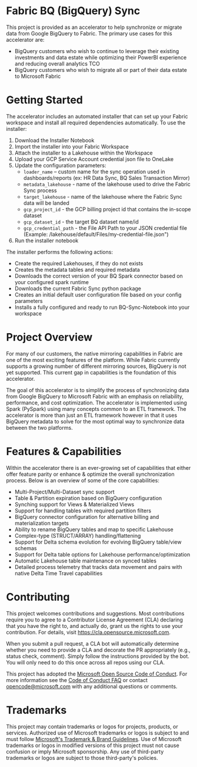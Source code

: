 # Fabric BQ (BigQuery) Sync

This project is provided as an accelerator to help synchronize or migrate data from Google BigQuery to Fabric. The primary use cases for this accelerator are:
 - BigQuery customers who wish to continue to leverage their existing investments and data estate while optimizing their PowerBI experience and reducing overall analytics TCO
 - BigQuery customers who wish to migrate all or part of their data estate to Microsoft Fabric

# Getting Started

The accelerator includes an automated installer that can set up your Fabric workspace and install all required dependencies automatically. To use the installer:
1. Download the Installer Notebook
2. Import the installer into your Fabric Workspace
3. Attach the installer to a Lakehouse within the Workspace
4. Upload your GCP Service Account credential json file to OneLake
5. Update the configuration parameters:
	- <code>loader_name</code> – custom name for the sync operation used in dashboards/reports (ex: HR Data Sync, BQ Sales Transaction Mirror)
	- <code>metadata_lakehouse</code> - name of the lakehouse used to drive the Fabric Sync process
	- <code>target_lakehouse</code> - name of the lakehouse where the Fabric Sync data will be landed
	- <code>gcp_project_id</code> - the GCP billing project id that contains the in-scope dataset
	- <code>gcp_dataset_id</code> - the target BQ dataset name/id
	- <code>gcp_credential_path</code> - the File API Path to your JSON credential file (Example: /lakehouse/default/Files/my-credential-file.json")
6. Run the installer notebook

The installer performs the following actions:
- Create the required Lakehouses, if they do not exists
- Creates the metadata tables and required metadata
- Downloads the correct version of your BQ Spark connector based on your configured spark runtime
- Downloads the current Fabric Sync python package
- Creates an initial default user configuration file based on your config parameters
- Installs a fully configured and ready to run BQ-Sync-Notebook into your workspace

# Project Overview

For many of our customers, the native mirroring capabilities in Fabric are one of the most exciting features of the platform. While Fabric currently supports a growing number of different mirroring sources, BigQuery is not yet supported. This current gap in capabilities is the foundation of this accelerator.

The goal of this accelerator is to simplify the process of synchronizing data from Google BigQuery to Microsoft Fabric with an emphasis on reliability, performance, and cost optimization. The accelerator is implemented using Spark (PySpark) using many concepts common to an ETL framework. The accelerator is more than just an ETL framework however in that it uses BigQuery metadata to solve for the most optimal way to synchronize data between the two platforms.

# Features & Capabilities

Within the accelerator there is an ever-growing set of capabilities that either offer feature parity or enhance & optimize the overall synchronization process. Below is an overview of some of the core capabilities:
- Multi-Project/Multi-Dataset sync support
- Table & Partition expiration based on BigQuery configuration
- Synching support for Views & Materialized Views
- Support for handling tables with required partition filters
- BigQuery connector configuration for alternative billing and materialization targets
- Ability to rename BigQuery tables and map to specific Lakehouse
- Complex-type (STRUCT/ARRAY) handling/flattening
- Support for Delta schema evolution for evolving BigQuery table/view schemas
- Support for Delta table options for Lakehouse performance/optimization
- Automatic Lakehouse table maintenance on synced tables
- Detailed process telemetry that tracks data movement and pairs with native Delta Time Travel capabilities

# Contributing

This project welcomes contributions and suggestions.  Most contributions require you to agree to a
Contributor License Agreement (CLA) declaring that you have the right to, and actually do, grant us
the rights to use your contribution. For details, visit https://cla.opensource.microsoft.com.

When you submit a pull request, a CLA bot will automatically determine whether you need to provide
a CLA and decorate the PR appropriately (e.g., status check, comment). Simply follow the instructions
provided by the bot. You will only need to do this once across all repos using our CLA.

This project has adopted the [Microsoft Open Source Code of Conduct](https://opensource.microsoft.com/codeofconduct/).
For more information see the [Code of Conduct FAQ](https://opensource.microsoft.com/codeofconduct/faq/) or
contact [opencode@microsoft.com](mailto:opencode@microsoft.com) with any additional questions or comments.

# Trademarks

This project may contain trademarks or logos for projects, products, or services. Authorized use of Microsoft 
trademarks or logos is subject to and must follow 
[Microsoft's Trademark & Brand Guidelines](https://www.microsoft.com/en-us/legal/intellectualproperty/trademarks/usage/general).
Use of Microsoft trademarks or logos in modified versions of this project must not cause confusion or imply Microsoft sponsorship.
Any use of third-party trademarks or logos are subject to those third-party's policies.
